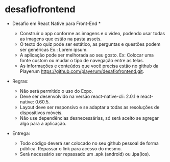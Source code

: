 # desafiofrontend

* Desafio em React Native para Front-End *

    - Construir o app conforme as imagens e o vídeo, podendo usar todas as imagens que estão na pasta assets.
    - O texto do quiz pode ser estático, as perguntas e questões podem ser genéricas Ex.: Lorem ipsum.
    - A aplicação pode ser melhorada ao seu gosto. Ex: Colocar uma fonte custom ou mudar o tipo de navegação entre as telas.
    - As informações e conteúdos que você precisa estão no github da Playerum https://github.com/playerum/desafiofrontend.git.

* Regras:

    - Não será permitido o uso do Expo.
    - Deve ser desenvolvido na versão react-native-cli: 2.0.1 e react-native: 0.60.5.
    - Layout deve ser responsivo e se adaptar a todas as resoluções de dispositivos móveis.
    - Não use dependências desnecessárias, só será aceito se agregar algo para a aplicação.

* Entrega:

    - Todo código deverá ser colocado no seu github pessoal de forma pública. Repassar o link para acesso do mesmo.
    - Será necessário ser repassado um .apk (android) ou .ipa(ios). 

